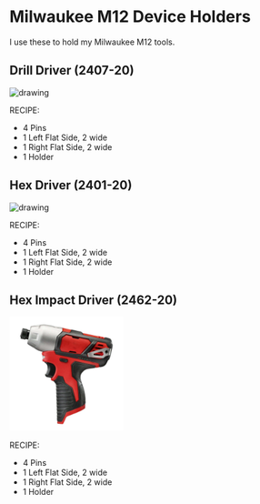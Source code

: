 # Milwaukee M12 Device Holders

I use these to hold my Milwaukee M12 tools.

## Drill Driver (2407-20)
<img src="DrillDriver.png" alt="drawing" width="200"/>

RECIPE: 
<ul>
    <li>4 Pins</li>
    <li>1 Left Flat Side, 2 wide</li>
    <li>1 Right Flat Side, 2 wide</li>
    <li>1 Holder</li>
</ul>

## Hex Driver (2401-20)
<img src="HexDriver.png" alt="drawing" width="200"/>

RECIPE: 
<ul>
    <li>4 Pins</li>
    <li>1 Left Flat Side, 2 wide</li>
    <li>1 Right Flat Side, 2 wide</li>
    <li>1 Holder</li>
</ul>

## Hex Impact Driver (2462-20)
<img src="HexImpactDriver.jpeg" alt="drawing" width="200"/>

RECIPE: 
<ul>
    <li>4 Pins</li>
    <li>1 Left Flat Side, 2 wide</li>
    <li>1 Right Flat Side, 2 wide</li>
    <li>1 Holder</li>
</ul>

